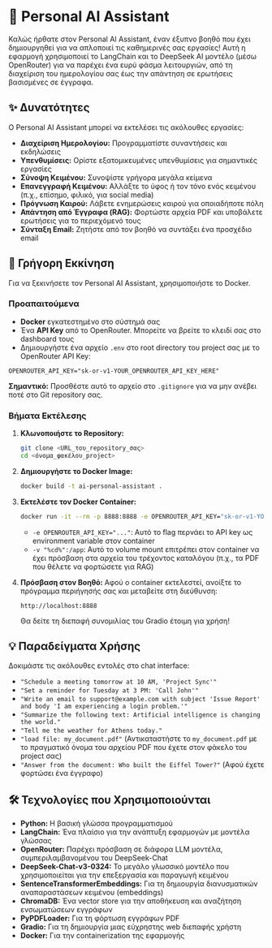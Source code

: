 # 🤖 Personal AI Assistant

Καλώς ήρθατε στον Personal AI Assistant, έναν έξυπνο βοηθό που έχει δημιουργηθεί για να απλοποιεί τις καθημερινές σας εργασίες! Αυτή η εφαρμογή χρησιμοποιεί το LangChain και το DeepSeek AI μοντέλο (μέσω OpenRouter) για να παρέχει ένα ευρύ φάσμα λειτουργιών, από τη διαχείριση του ημερολογίου σας έως την απάντηση σε ερωτήσεις βασισμένες σε έγγραφα.

## ✨ Δυνατότητες

Ο Personal AI Assistant μπορεί να εκτελέσει τις ακόλουθες εργασίες:

- **Διαχείριση Ημερολογίου:** Προγραμματίστε συναντήσεις και εκδηλώσεις
- **Υπενθυμίσεις:** Ορίστε εξατομικευμένες υπενθυμίσεις για σημαντικές εργασίες
- **Σύνοψη Κειμένου:** Συνοψίστε γρήγορα μεγάλα κείμενα
- **Επανεγγραφή Κειμένου:** Αλλάξτε το ύφος ή τον τόνο ενός κειμένου (π.χ., επίσημο, φιλικό, για social media)
- **Πρόγνωση Καιρού:** Λάβετε ενημερώσεις καιρού για οποιαδήποτε πόλη
- **Απάντηση από Έγγραφα (RAG):** Φορτώστε αρχεία PDF και υποβάλετε ερωτήσεις για το περιεχόμενό τους
- **Σύνταξη Email:** Ζητήστε από τον βοηθό να συντάξει ένα προσχέδιο email

## 🚀 Γρήγορη Εκκίνηση

Για να ξεκινήσετε τον Personal AI Assistant, χρησιμοποιήστε το Docker.

### Προαπαιτούμενα

- **Docker** εγκατεστημένο στο σύστημά σας
- Ένα **API Key** από το OpenRouter. Μπορείτε να βρείτε το κλειδί σας στο dashboard τους
- Δημιουργήστε ένα αρχείο `.env` στο root directory του project σας με το OpenRouter API Key:

```env
OPENROUTER_API_KEY="sk-or-v1-YOUR_OPENROUTER_API_KEY_HERE"
```

**Σημαντικό:** Προσθέστε αυτό το αρχείο στο `.gitignore` για να μην ανέβει ποτέ στο Git repository σας.

### Βήματα Εκτέλεσης

1. **Κλωνοποιήστε το Repository:**
   ```bash
   git clone <URL_του_repository_σας>
   cd <όνομα_φακέλου_project>
   ```

2. **Δημιουργήστε το Docker Image:**
   ```bash
   docker build -t ai-personal-assistant .
   ```

3. **Εκτελέστε τον Docker Container:**
   ```bash
   docker run -it --rm -p 8888:8888 -e OPENROUTER_API_KEY="sk-or-v1-YOUR_OPENROUTER_API_KEY_HERE" -v "%cd%":/app ai-personal-assistant
   ```
   
   - `-e OPENROUTER_API_KEY="..."`: Αυτό το flag περνάει το API key ως environment variable στον container
   - `-v "%cd%":/app`: Αυτό το volume mount επιτρέπει στον container να έχει πρόσβαση στα αρχεία του τρέχοντος καταλόγου (π.χ., τα PDF που θέλετε να φορτώσετε για RAG)

4. **Πρόσβαση στον Βοηθό:**
   Αφού ο container εκτελεστεί, ανοίξτε το πρόγραμμα περιήγησής σας και μεταβείτε στη διεύθυνση:
   ```
   http://localhost:8888
   ```
   
   Θα δείτε τη διεπαφή συνομιλίας του Gradio έτοιμη για χρήση!

## 💡 Παραδείγματα Χρήσης

Δοκιμάστε τις ακόλουθες εντολές στο chat interface:

- `"Schedule a meeting tomorrow at 10 AM, 'Project Sync'"`
- `"Set a reminder for Tuesday at 3 PM: 'Call John'"`
- `"Write an email to support@example.com with subject 'Issue Report' and body 'I am experiencing a login problem.'"`
- `"Summarize the following text: Artificial intelligence is changing the world."`
- `"Tell me the weather for Athens today."`
- `"load file: my_document.pdf"` (Αντικαταστήστε το `my_document.pdf` με το πραγματικό όνομα του αρχείου PDF που έχετε στον φάκελο του project σας)
- `"Answer from the document: Who built the Eiffel Tower?"` (Αφού έχετε φορτώσει ένα έγγραφο)

## 🛠️ Τεχνολογίες που Χρησιμοποιούνται

- **Python:** Η βασική γλώσσα προγραμματισμού
- **LangChain:** Ένα πλαίσιο για την ανάπτυξη εφαρμογών με μοντέλα γλώσσας
- **OpenRouter:** Παρέχει πρόσβαση σε διάφορα LLM μοντέλα, συμπεριλαμβανομένου του DeepSeek-Chat
- **DeepSeek-Chat-v3-0324:** Το μεγάλο γλωσσικό μοντέλο που χρησιμοποιείται για την επεξεργασία και παραγωγή κειμένου
- **SentenceTransformerEmbeddings:** Για τη δημιουργία διανυσματικών αναπαραστάσεων κειμένου (embeddings)
- **ChromaDB:** Ένα vector store για την αποθήκευση και αναζήτηση ενσωματώσεων εγγράφων
- **PyPDFLoader:** Για τη φόρτωση εγγράφων PDF
- **Gradio:** Για τη δημιουργία μιας εύχρηστης web διεπαφής χρήστη
- **Docker:** Για την containerization της εφαρμογής
